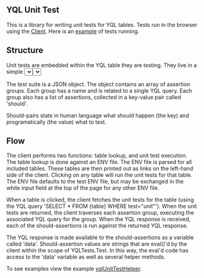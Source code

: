 YQL Unit Test
-------------

This is a library for writing unit tests for YQL tables.  Tests run in the
browser using the [Client].  Here is an [example] of tests running.

  [client]:  http://fightinjoe.com/yql_test/test.html
  [example]: http://fightinjoe.com/yql_test/test.html?env=http%3A%2F%2Ffightinjoe.com%2Fyql_test%2Ftables.env#yql.unit_test_helper

Structure
---------

Unit tests are embedded within the YQL table they are testing.  They live in
a simple <select> block.  So as not to conflict with other <select> blocks
in the YQL table, they take a single key: test.  Setting 'test' to any value
will trigger the return of the test suite.

The test suite is a JSON object.  The object contains an array of assertion
groups.  Each group has a name and is related to a single YQL query.  Each
group also has a list of assertions, collected in a key-value pair called
'should'.

Should-pairs state in human language what should happen (the key) and
programatically (the value) what to test.

Flow
----

The client performs two functions: table lookup, and unit test execution. The
table lookup is done against an ENV file.  The ENV file is parsed for all
included tables.  These tables are then printed out as links on the left-hand
side of the client.  Clicking on any table will run the unit tests for that
table.  The ENV file defaults to the test ENV file, but may be exchanged in
the white input field at the top of the page for any other ENV file.

When a table is clicked, the client fetches the unit tests for the table
(using the YQL query 'SELECT * FROM {table} WHERE test="unit"').  When the
unit tests are returned, the client traverses each assertion group, executing
the associated YQL query for the group.  When the YQL response is received,
each of the should-assertions is run against the returned YQL response.

The YQL response is made available to the should-assertions as a variable
called 'data'.  Should-assertion values are strings that are eval()'d by the
client within the scope of YQLTests.Test.  In this way, the eval'd code
has access to the 'data' variable as well as several helper methods.

To see examples view the example [yqlUnitTestHelper].

  [yqlUnitTestHelper]: http://fightinjoe.com/yql_test/yql.unitTestHelper.xml